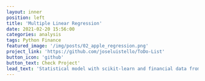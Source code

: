 ```yaml
---
layout: inner
position: left
title: 'Multiple Linear Regression'
date: 2021-02-20 15:56:00
categories: analysis
tags: Python Finance 
featured_image: '/img/posts/02_apple_regression.png'
project_link: 'https://github.com/joseluistello/ToDo-List'
button_icon: 'github'
button_text: Check Project'
lead_text: 'Statistical model with scikit-learn and financial data from an API Rest.'
---
```

